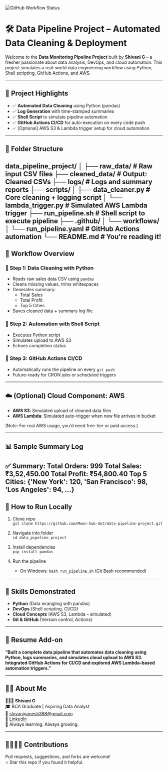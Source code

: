 ![GitHub Workflow Status](https://github.com/Moon-hub-dot/data-pipeline-project/actions/workflows/run_pipeline.yml/badge.svg)

# 🛠️ Data Pipeline Project – Automated Data Cleaning & Deployment

Welcome to the **Data Monitoring Pipeline Project** built by **Shivani G** – a fresher passionate about data analysis, DevOps, and cloud automation. This project simulates a real-world data engineering workflow using Python, Shell scripting, GitHub Actions, and AWS.

---

## 📌 Project Highlights

- ✅ **Automated Data Cleaning** using Python (pandas)
- ✅ **Log Generation** with time-stamped summaries
- ✅ **Shell Script** to simulate pipeline automation
- ✅ **GitHub Actions CI/CD** for auto-execution on every code push
- ✅ [Optional] AWS S3 & Lambda trigger setup for cloud automation

---

## 📂 Folder Structure

data_pipeline_project/
│
├── raw_data/ # Raw input CSV files
├── cleaned_data/ # Output: Cleaned CSVs
├── logs/ # Logs and summary reports
├── scripts/
│ ├── data_cleaner.py # Core cleaning + logging script
│ └── lambda_trigger.py # Simulated AWS Lambda trigger
├── run_pipeline.sh # Shell script to execute pipeline
├── .github/
│ └── workflows/
│ └── run_pipeline.yaml # GitHub Actions automation
└── README.md # You're reading it!
---

## 🔁 Workflow Overview

### 🔹 Step 1: Data Cleaning with Python
- Reads raw sales data CSV using `pandas`
- Cleans missing values, trims whitespaces
- Generates summary:
  - Total Sales
  - Total Profit
  - Top 5 Cities
- Saves cleaned data + summary log file

### 🔹 Step 2: Automation with Shell Script
- Executes Python script
- Simulates upload to AWS S3
- Echoes completion status

### 🔹 Step 3: GitHub Actions CI/CD
- Automatically runs the pipeline on every `git push`
- Future-ready for CRON jobs or scheduled triggers

---

## ☁️ (Optional) Cloud Component: AWS

- **AWS S3**: Simulated upload of cleaned data files
- **AWS Lambda**: Simulated auto-trigger when new file arrives in bucket

(Note: For real AWS usage, you'd need free-tier or paid access.)

---

## 📊 Sample Summary Log
✅ Summary:
Total Orders: 999
Total Sales: ₹3,52,450.00
Total Profit: ₹54,800.40
Top 5 Cities: {'New York': 120, 'San Francisco': 98, 'Los Angeles': 94, ...}
---

## 🚀 How to Run Locally

1. Clone repo  
   `git clone https://github.com/Moon-hub-dot/data-pipeline-project.git`

2. Navigate into folder  
   `cd data_pipeline_project`

3. Install dependencies  
   `pip install pandas`

4. Run the pipeline  
   - On Windows: `bash run_pipeline.sh` (Git Bash recommended)

---

## 🧠 Skills Demonstrated

- **Python** (Data wrangling with pandas)
- **DevOps** (Shell scripting, CI/CD)
- **Cloud Concepts** (AWS S3, Lambda – simulated)
- **Git & GitHub** (Version control, Actions)

---

## 📄 Resume Add-on

**“Built a complete data pipeline that automates data cleaning using Python, logs summaries, and simulates cloud upload to AWS S3. Integrated GitHub Actions for CI/CD and explored AWS Lambda-based automation triggers.”**

---

## 🙋‍♀️ About Me

👩🏻‍💻 **Shivani G**  
🎓 BCA Graduate | Aspiring Data Analyst  
📧 shivaniganesh388@gmail.com  
🔗 [LinkedIn](www.linkedin.com/in/shivani-g-2bb2a9288)  
🌟 Always learning. Always growing.

---

## 🫱🏼‍🫲🏼 Contributions

Pull requests, suggestions, and forks are welcome!  
⭐ Star this repo if you found it helpful.


